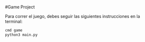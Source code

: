 #Game Project 

Para correr el juego, debes seguir las siguientes instrucciones en la terminal: 



```sh
cmd game 
python3 main.py
```